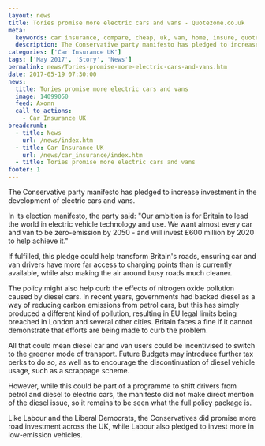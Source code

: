 ```yaml
---
layout: news
title: Tories promise more electric cars and vans - Quotezone.co.uk
meta:
  keywords: car insurance, compare, cheap, uk, van, home, insure, quotes, online, comparison, bike, loans, life
  description: The Conservative party manifesto has pledged to increase investment in the development of electric cars and vans
categories: ['Car Insurance UK']
tags: ['May 2017', 'Story', 'News']
permalink: news/Tories-promise-more-electric-cars-and-vans.htm
date: 2017-05-19 07:30:00
news:
  title: Tories promise more electric cars and vans
  image: 14099050
  feed: Axonn
  call_to_actions:
    - Car Insurance UK
breadcrumb:
  - title: News
    url: /news/index.htm
  - title: Car Insurance UK
    url: /news/car_insurance/index.htm
  - title: Tories promise more electric cars and vans
footer: 1
---
```


The Conservative party manifesto has pledged to increase investment in the development of electric cars and vans.

In its election manifesto, the party said: &quot;Our ambition is for Britain to lead the world in electric vehicle technology and use. We want almost every car and van to be zero-emission by 2050 - and will invest &pound;600 million by 2020 to help achieve it.&quot;

If fulfilled, this pledge could help transform Britain&#39;s roads, ensuring car and van drivers have more far access to charging points than is currently available, while also making the air around busy roads much cleaner.

The policy might also help curb the effects of nitrogen oxide pollution caused by diesel cars. In recent years, governments had backed diesel as a way of reducing carbon emissions from petrol cars, but this has simply produced a different kind of pollution, resulting in​ EU legal limits being breached in London and several other cities. Britain faces a fine if it cannot demonstrate that efforts are being made to curb the problem.

All that could mean diesel car and van users could be incentivised to switch to the greener mode of transport. Future Budgets may introduce further tax perks to do so, as well as to encourage the discontinuation of diesel vehicle usage, such as a scrappage scheme.

However, while this could be part of a programme to shift drivers from petrol and diesel to electric cars, the manifesto did not make direct mention of the diesel issue, so it remains to be seen what the full policy package is.

Like Labour and the Liberal Democrats, the Conservatives did promise more road investment across the UK, while Labour also pledged to invest more in low-emission vehicles.
